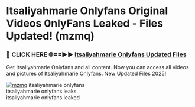# Itsaliyahmarie Onlyfans Original Videos 0nlyFans Leaked - Files Updated! (mzmq)

<h3>🔴 CLICK HERE 🌐==►► <a href="https://tinyurl.com/3hn5wdd3" rel="nofollow">Itsaliyahmarie Onlyfans Updated Files</a></h3>

Get Itsaliyahmarie Onlyfans and all content. Now you can access all videos and pictures of Itsaliyahmarie Onlyfans. New Updated Files 2025!

[![mzmq](https://i.imgur.com/4HnBqBT.gif)](https://tinyurl.com/3hn5wdd3)
itsaliyahmarie onlyfans<br>
itsaliyahmarie onlyfans leaks<br>
itsaliyahmarie onlyfans leaked